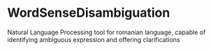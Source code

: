 # WordSenseDisambiguation
Natural Language Processing tool  for romanian language, capable of identifying ambiguous expression and offering clarifications 
